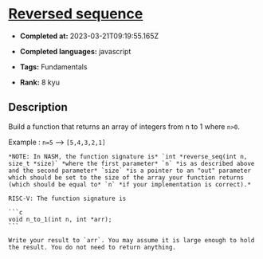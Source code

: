 # [Reversed sequence ](https://www.codewars.com/kata/5a00e05cc374cb34d100000d)

- **Completed at:** 2023-03-21T09:19:55.165Z

- **Completed languages:** javascript

- **Tags:** Fundamentals

- **Rank:** 8 kyu

## Description

Build a function that returns an array of integers from n to 1 where ```n>0```.

Example : `n=5` --> `[5,4,3,2,1]`

~~~if:nasm
*NOTE: In NASM, the function signature is* `int *reverse_seq(int n, size_t *size)` *where the first parameter* `n` *is as described above and the second parameter* `size` *is a pointer to an "out" parameter which should be set to the size of the array your function returns (which should be equal to* `n` *if your implementation is correct).*
~~~

~~~if:riscv
RISC-V: The function signature is

```c
void n_to_1(int n, int *arr);
```

Write your result to `arr`. You may assume it is large enough to hold the result. You do not need to return anything.
~~~